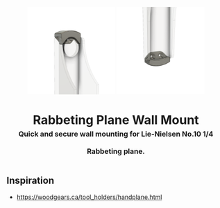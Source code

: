 <!-- 2024-06-13 -->

<p align="center">
  <img src="../../plans/rabbet-plane-mount/images/wireframe0.png" width="40%"/>
  <img src="../../plans/rabbet-plane-mount/images/wireframe1.png" width="40%"/>
</p>
<h1 align="center">
  Rabbeting Plane Wall Mount
  <br>
  <sup><sub><sup>Quick and secure wall mounting for Lie-Nielsen No.10 1&#x2F;4 Rabbeting plane.<sup></sub>
</h1>

## Inspiration

- https://woodgears.ca/tool_holders/handplane.html
